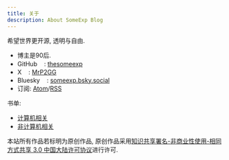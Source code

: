 ```yaml
---
title: 关于
description: About SomeExp Blog
---
```


希望世界更开源, 透明与自由.

- 博主是90后.
- GitHub<a href="https://github.com/thesomeexp"><img src="https://github.com/favicon.ico"  width="16" /></a>: [thesomeexp](https://github.com/thesomeexp)
- X<a href="http://x.com/MrP2GG"><img src="https://abs.twimg.com/favicons/twitter.3.ico"  width="16" /></a>: [MrP2GG](http://x.com/MrP2GG)
- Bluesky<a href="https://bsky.app/profile/someexp.bsky.social"><img src="https://bsky.app/static/favicon-16x16.png"  width="16" /></a>: [someexp.bsky.social](https://bsky.app/profile/someexp.bsky.social)
- 订阅: [Atom](/atom.xml)/[RSS](/rss2.xml)

书单: 
- [计算机相关](/2021/books-about-computer-science)
- [非计算机相关](/2020/the-book-i-read)

本站所有作品若标明为原创作品, 原创作品采用[知识共享署名-非商业性使用-相同方式共享 3.0 中国大陆许可协议](http://creativecommons.org/licenses/by-nc-sa/3.0/cn/)进行许可. 